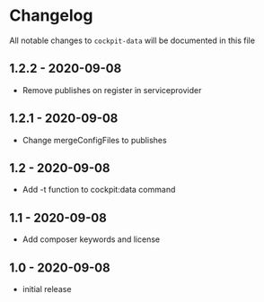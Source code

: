 # Changelog

All notable changes to `cockpit-data` will be documented in this file

## 1.2.2 - 2020-09-08
- Remove publishes on register in serviceprovider

## 1.2.1 - 2020-09-08
- Change mergeConfigFiles to publishes

## 1.2 - 2020-09-08
- Add -t function to cockpit:data command

## 1.1 - 2020-09-08
- Add composer keywords and license

## 1.0 - 2020-09-08
- initial release
